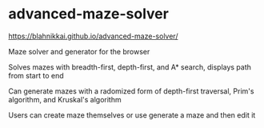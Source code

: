 # advanced-maze-solver

https://blahnikkai.github.io/advanced-maze-solver/

Maze solver and generator for the browser

Solves mazes with breadth-first, depth-first, and A* search, displays path from start to end

Can generate mazes with a radomized form of depth-first traversal, Prim's algorithm, and Kruskal's algorithm

Users can create maze themselves or use generate a maze and then edit it
